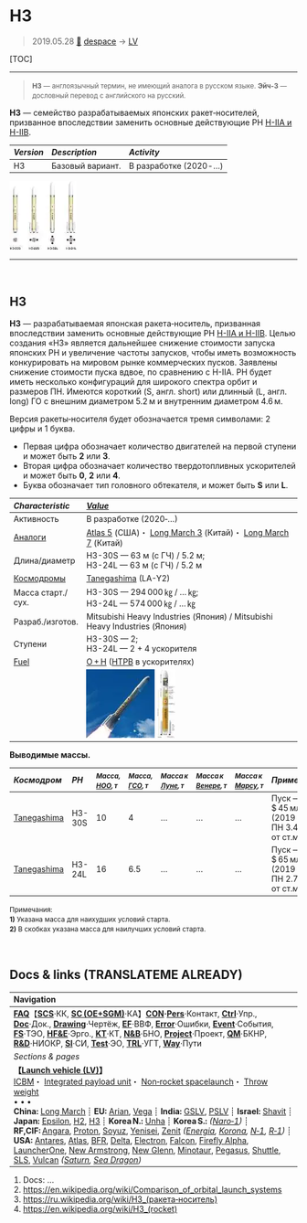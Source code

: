 # H3
> 2019.05.28 [🚀](../index/index.md) [despace](index.md) → [LV](lv.md)

[TOC]

---

> <small>**H3** — англоязычный термин, не имеющий аналога в русском языке. **Эйч‑3** — дословный перевод с английского на русский.</small>

**H3** — семейство разрабатываемых японских ракет‑носителей, призванное впоследствии заменить основные действующие РН [H-IIA и H-IIB](h2.md).

|*Version*|*Description*|*Activity*|
|:--|:--|:--|
|H3|Базовый вариант.|В разработке (2020 ‑ …)|

[![](f/lv/h/h3_family_thumb.webp)](f/lv/h/h3_family.jpg)



---

<p style="page-break-after:always"> </p>

## H3
**H3** — разрабатываемая японская ракета‑носитель, призванная впоследствии заменить основные действующие РН [H-IIA и H-IIB](h2.md). Целью создания «H3» является дальнейшее снижение стоимости запуска японских РН и увеличение частоты запусков, чтобы иметь возможность конкурировать на мировом рынке коммерческих пусков. Заявлены снижение стоимости пуска вдвое, по сравнению с H-IIA. РН будет иметь несколько конфигураций для широкого спектра орбит и размеров ПН. Имеются короткий (S, англ. short) или длинный (L, англ. long) ГО с внешним диаметром 5.2 м и внутренним диаметром 4.6 м.

Версия ракеты‑носителя будет обозначается тремя символами: 2 цифры и 1 буква.

   - Первая цифра обозначает количество двигателей на первой ступени и может быть **2** или **3**.
   - Вторая цифра обозначает количество твердотопливных ускорителей и может быть **0**, **2** или **4**.
   - Буква обозначает тип головного обтекателя, и может быть **S** или **L**.

|*Characteristic*|*[Value](si.md)*|
|:--|:--|
|Активность|В разработке (2020‑…)|
|[Аналоги](analogue.md)|[Atlas 5](atlas.md) (США)・ [Long March 3](long_march.md) (Китай)・ [Long March 7](long_march.md) (Китай)|
|Длина/диаметр|H3-30S — 63 м (с ГЧ) / 5.2 м;<br> H3-24L — 63 м (с ГЧ) / 5.2 м|
|[Космодромы](spaceport.md)|[Tanegashima](spaceport.md) (LA-Y2)|
|Масса старт./сух.|H3-30S — 294 000 ㎏ / … ㎏;<br> H3-24L — 574 000 ㎏ / … ㎏|
|Разраб./изготов.|Mitsubishi Heavy Industries (Япония) / Mitsubishi Heavy Industries (Япония)|
|Ступени|H3-30S — 2;<br> H3-24L — 2 + 4 ускорителя|
|[Fuel](ps.md)|[O + H](o_plus.md) ([HTPB](ps.md) в ускорителях)|
| |[![](f/lv/h/h3_main_thumb.webp)](f/lv/h/h3_main.jpg) [![](f/lv/h/h3_cut_view_thumb.webp)](f/lv/h/h3_cut_view.jpg)|

**Выводимые массы.**

|*Космодром*|*РН*|<small>*Масса,<br> [НОО](nnb.md), т*</small>|<small>*Масса,<br> [ГСО](nnb.md), т*</small>|<small>*Масса к<br> [Луне](moon.md), т*</small>|<small>*Масса к<br> [Венере](venus.md), т*</small>|<small>*Масса к<br> [Марсу](mars.md), т*</small>|*Примечания*|
|:--|:--|:--|:--|:--|:--|:--|:--|
|[Tanegashima](spaceport.md)|H3-30S|10|4|…|…|…|Пуск — $ 45 млн (2019 г);<br> ПН 3.40 % от ст.массы|
|[Tanegashima](spaceport.md)|H3-24L|16|6.5|…|…|…|Пуск — $ 65 млн (2019 г);<br> ПН 2.78 % от ст.массы|

<small>Примечания:<br> **1)** Указана масса для наихудших условий старта.<br> **2)** В скобках указана масса для наилучших условий старта.</small>



<p style="page-break-after:always"> </p>

## Docs & links (TRANSLATEME ALREADY)
|Navigation|
|:--|
|**[FAQ](faq.md)**【**[SCS](scs.md)**·КК, **[SC (OE+SGM)](sc.md)**·КА】**[CON](contact.md)·[Pers](person.md)**·Контакт, **[Ctrl](control.md)**·Упр., **[Doc](doc.md)**·Док., **[Drawing](drawing.md)**·Чертёж, **[EF](ef.md)**·ВВФ, **[Error](error.md)**·Ошибки, **[Event](event.md)**·События, **[FS](fs.md)**·ТЭО, **[HF&E](hfe.md)**·Эрго., **[KT](kt.md)**·КТ, **[N&B](nnb.md)**·БНО, **[Project](project.md)**·Проект, **[QM](qm.md)**·БКНР, **[R&D](rnd.md)**·НИОКР, **[SI](si.md)**·СИ, **[Test](test.md)**·ЭО, **[TRL](trl.md)**·УГТ, **[Way](way.md)**·Пути|
|*Sections & pages*|
|**【[Launch vehicle (LV)](lv.md)】**<br> [ICBM](icbm.md)・ [Integrated payload unit](lv.md)・ [Non‑rocket spacelaunch](nrs.md)・ [Throw weight](throw_weight.md)<br>• • •<br> **China:** [Long March](long_march.md) ┊ **EU:** [Arian](arian.md), [Vega](vega.md) ┊ **India:** [GSLV](gslv.md), [PSLV](pslv.md) ┊ **Israel:** [Shavit](shavit.md) ┊ **Japan:** [Epsilon](epsilon.md), [H2](h2.md), [H3](h3.md) ┊ **Korea N.:** [Unha](unha.md) ┊ **Korea S.:** *([Naro‑1](naro_1.md))* ┊ **RF,CIF:** [Angara](angara.md), [Proton](proton.md), [Soyuz](soyuz.md), [Yenisei](yenisei.md), [Zenit](zenit.md) *([Energia](energia.md), [Korona](korona.md), [N‑1](n_1.md), [R‑1](r_7.md))* ┊ **USA:** [Antares](antares.md), [Atlas](atlas.md), [BFR](bfr.md), [Delta](delta.md), [Electron](electron.md), [Falcon](falcon.md), [Firefly Alpha](firefly_alpha.md), [LauncherOne](launcherone.md), [New Armstrong](new_armstrong.md), [New Glenn](new_glenn.md), [Minotaur](minotaur.md), [Pegasus](pegasus.md), [Shuttle](shuttle.md), [SLS](sls.md), [Vulcan](vulcan.md) *([Saturn](saturn_lv.md), [Sea Dragon](sea_dragon.md))*|

   1. Docs: …
   1. <https://en.wikipedia.org/wiki/Comparison_of_orbital_launch_systems>
   1. <https://ru.wikipedia.org/wiki/H3_(ракета‑носитель)>
   1. <https://en.wikipedia.org/wiki/H3_(rocket)>

